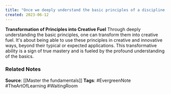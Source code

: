 ```yaml
---
title: "Once we deeply understand the basic principles of a discipline, we are free to use them in creative and innovative ways, a sign of achieving true mastery"
created: 2023-06-12
---
```


**Transformation of Principles into Creative Fuel**
Through deeply understanding the basic principles, one can transform them into creative fuel. It's about being able to use these principles in creative and innovative ways, beyond their typical or expected applications. This transformative ability is a sign of true mastery and is fueled by the profound understanding of the basics.

### Related Notes
**Source**: [[Master the fundamentals]]
**Tags**: #EvergreenNote #TheArtOfLearning #WaitingRoom 
